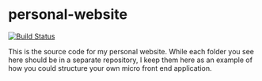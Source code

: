 # personal-website

[![Build Status](https://www.travis-ci.com/lee-aaron/personal-website.svg?branch=main)](https://www.travis-ci.com/lee-aaron/personal-website)

This is the source code for my personal website. While each folder you see here should be in a separate repository, I keep them here
as an example of how you could structure your own micro front end application.